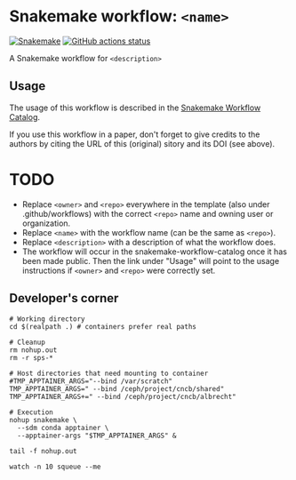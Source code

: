 # Snakemake workflow: `<name>`

[![Snakemake](https://img.shields.io/badge/snakemake-≥6.3.0-brightgreen.svg)](https://snakemake.github.io)
[![GitHub actions status](https://github.com/<owner>/<repo>/workflows/Tests/badge.svg?branch=main)](https://github.com/<owner>/<repo>/actions?query=branch%3Amain+workflow%3ATests)


A Snakemake workflow for `<description>`


## Usage

The usage of this workflow is described in the [Snakemake Workflow Catalog](https://snakemake.github.io/snakemake-workflow-catalog/?usage=<owner>%2F<repo>).

If you use this workflow in a paper, don't forget to give credits to the authors by citing the URL of this (original) <repo>sitory and its DOI (see above).

# TODO

* Replace `<owner>` and `<repo>` everywhere in the template (also under .github/workflows) with the correct `<repo>` name and owning user or organization.
* Replace `<name>` with the workflow name (can be the same as `<repo>`).
* Replace `<description>` with a description of what the workflow does.
* The workflow will occur in the snakemake-workflow-catalog once it has been made public. Then the link under "Usage" will point to the usage instructions if `<owner>` and `<repo>` were correctly set.

## Developer's corner

```
# Working directory
cd $(realpath .) # containers prefer real paths

# Cleanup
rm nohup.out
rm -r sps-*

# Host directories that need mounting to container
#TMP_APPTAINER_ARGS="--bind /var/scratch"
TMP_APPTAINER_ARGS=" --bind /ceph/project/cncb/shared"
TMP_APPTAINER_ARGS+=" --bind /ceph/project/cncb/albrecht"

# Execution
nohup snakemake \
  --sdm conda apptainer \
  --apptainer-args "$TMP_APPTAINER_ARGS" &

tail -f nohup.out

watch -n 10 squeue --me
```

